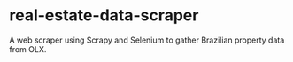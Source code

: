 # real-estate-data-scraper
A web scraper using Scrapy and Selenium to gather Brazilian property data from OLX.
